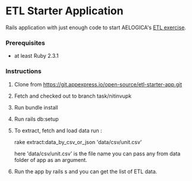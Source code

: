 ETL Starter Application
=======================

Rails application with just enough code to start AELOGICA's [ETL exercise](https://git.appexpress.io/open-source/etl-exercise).

### Prerequisites

- at least Ruby 2.3.1

### Instructions

1. Clone from https://git.appexpress.io/open-source/etl-starter-app.git
2. Fetch and checked out to branch task/nitinvupk
3. Run bundle install
4. Run rails db:setup
5. To extract, fetch and load data run :

   rake extract:data_by_csv_or_json 'data/csv/unit.csv'

   here 'data/csv/unit.csv' is the file name you can pass any from data folder of app as an argument.

6. Run the app by rails s and you can get the list of ETL data.




